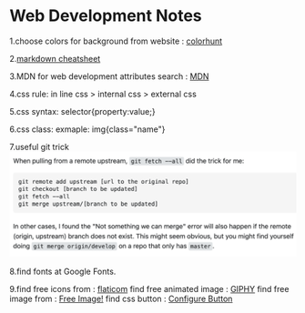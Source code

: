 # **Web Development Notes**
1.choose colors for background from website : [colorhunt](https://colorhunt.co)

2.[markdown cheatsheet](https://www.markdownguide.org/cheat-sheet/)

3.MDN for web development attributes search : [MDN](https://developer.mozilla.org/en-US/)

4.css rule: in line css > internal css > external css

5.css syntax: selector{property:value;}

6.css class: exmaple: img{class="name"}

7.useful git trick![some useful git trick](git_trick.png)

8.find fonts at Google Fonts.

9.find free icons from : [flaticom](https://flaticons.net/free-icons)
  find free animated image : [GIPHY](https://giphy.com/)
  find free image from : [Free Image!](https://pixabay.com/)
  find css button : [Configure Button](https://css3buttongenerator.com/)
